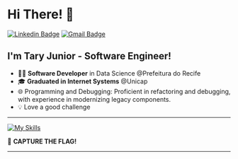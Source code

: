 <!-- <img width=100% src="https://capsule-render.vercel.app/api?type=waving&color=f89820&height=120&section=header"/> -->

<h1>Hi There! 👋</h1>

[![Linkedin Badge](https://img.shields.io/badge/-LinkedIn-f89820?style=flat-square&logo=Linkedin&logoColor=white&link=https://www.linkedin.com/in/tary-nascimento-r-junior/)](https://www.linkedin.com/in/tary-nascimento-r-junior/) 
[![Gmail Badge](https://img.shields.io/badge/-tary.junior47@gmail.com-f89820?style=flat-square&logo=Gmail&logoColor=white&link=mailto:tary.junior47@gmail.com)](mailto:tary.junior47@gmail.com) 


## I'm Tary Junior - Software Engineer!  

- 👨‍💻 **Software Developer** in Data Science @Prefeitura do Recife
- 🎓 **Graduated in Internet Systems** @Unicap
- 🌐 Programming and Debugging: Proficient in refactoring and debugging, with experience in modernizing legacy components.
- 💡 Love a good challenge

---


[![My Skills](https://skillicons.dev/icons?i=java,python,spring,flask,maven,hibernate,ubuntu,docker,aws,mysql,postgresql,mongodb)](https://skillicons.dev)

<!--![Anurag's GitHub stats](https://github-readme-stats.vercel.app/api?username=TN-Junior&show_icons=true&bg_color=1e1e1e&title_color=4a90e2&text_color=ffffff&icon_color=4a90e2&border_color=ffffff)
![Top Langs](https://github-readme-stats.vercel.app/api/top-langs/?username=TN-Junior&layout=compact&bg_color=1e1e1e&title_color=4a90e2&text_color=ffffff&border_color=ffffff)-->

🚩 **CAPTURE THE FLAG!**

---

<!-- <img width=100% src="https://capsule-render.vercel.app/api?type=waving&color=f89820&height=120&section=footer"/> -->
